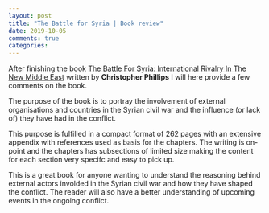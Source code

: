 ```yaml
---
layout: post
title: "The Battle for Syria | Book review"
date: 2019-10-05
comments: true
categories:
---
```


After finishing the book [The Battle For Syria: International Rivalry In The New Middle East](https://www.goodreads.com/book/show/29434922-the-battle-for-syria) written by **Christopher Phillips** I will here provide a few comments on the book.

The purpose of the book is to portray the involvement of external organisations and countries in the Syrian civil war and the influence (or lack of) they have had in the conflict.

This purpose is fulfilled in a compact format of 262 pages with an extensive appendix with references used as basis for the chapters.
The writing is on-point and the chapters has subsections of limited size making the content for each section very specifc and easy to pick up.

This is a great book for anyone wanting to understand the reasoning behind external actors involded in the Syrian civil war and how they have shaped the conflict. The reader will also have a better understanding of upcoming events in the ongoing conflict.